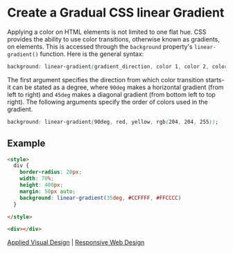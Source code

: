# Create a Gradual CSS linear Gradient

Applying a color on HTML elements is not limited to one flat hue. CSS provides the ability to use color transitions, otherwise known as gradients, on elements. This is accessed through the `background` property's `linear-gradient()` function. Here is the general syntax:

```CSS
background: linear-gradient(gradient_direction, color 1, color 2, color 3,...);
```

The first argument specifies the direction from which color transition starts-it can be stated as a degree, where `90deg` makes a horizontal gradient (from left to right) and `45deg` makes a diagonal gradient (from bottom left to top right). The following arguments specify the order of colors used in the gradient.

```css
background: linear-gradient(90deg, red, yellow, rgb(204, 204, 255));
```

## Example

```html
<style>
  div {
    border-radius: 20px;
    width: 70%;
    height: 400px;
    margin: 50px auto;
    background: linear-gradient(35deg, #CCFFFF, #FFCCCC)
  }

</style>

<div></div>
```

[Applied Visual Design](/responsive-web-design/applied-visual-design.md) | [Responsive Web Design](/responsive-web-design.md)
